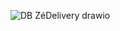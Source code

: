 
![DB ZéDelivery drawio](https://github.com/BrennerDantax/Banco-de-dados/assets/82514783/0166a77f-3aaa-4cb0-9144-95b14455adf9)
